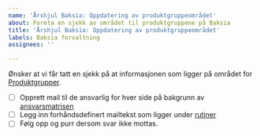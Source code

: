 ```yaml
---
name: 'Årshjul Baksia: Oppdatering av produktgruppeområdet'
about: Foreta en sjekk av området til produktgruppene på Baksia
title: 'Årshjul Baksia: Oppdatering av produktgruppeområdet'
labels: Baksia forvaltning
assignees: ''

---
```


Ønsker at vi får tatt en sjekk på at informasjonen som ligger på området for [Produktgrupper](https://baksia.digdir.no/produktgrupper/).

- [ ] Opprett mail til de ansvarlig for hver side på bakgrunn av [ansvarsmatrisen](https://digdir.sharepoint.com/:p:/r/sites/TeamStyringssystem/Delte%20dokumenter/General/Baksia_leveranser/Ansvarsmatrise%20Baksia/Ansvarsmatrise%20Baksia%20per%2028.11.2024.pptx?d=w923db82deaa34b56915dd50ff5b7f712&csf=1&web=1&e=TFeHkL)
- [ ] Legg inn forhåndsdefinert mailtekst som ligger under [rutiner](https://digdir.sharepoint.com/:f:/r/sites/TeamStyringssystem/Delte%20dokumenter/General/Baksia_leveranser/Rutiner%20knyttet%20til%20%C3%A5rshjul?csf=1&web=1&e=rpom0x)
- [ ] Følg opp og purr dersom svar ikke mottas.

